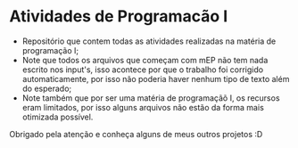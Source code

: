# Atividades de Programacão I

- Repositório que contem todas as atividades realizadas na matéria de programação I;
- Note que todos os arquivos que começam com mEP não tem nada escrito nos input's, isso acontece por que o trabalho foi corrigido automaticamente, por isso não
poderia haver nenhum tipo de texto além do esperado;
- Note também que por ser uma matéria de programaçãõ I, os recursos eram limitados, por isso alguns arquivos não estão da forma mais otimizada possível.

Obrigado pela atenção e conheça alguns de meus outros projetos :D
